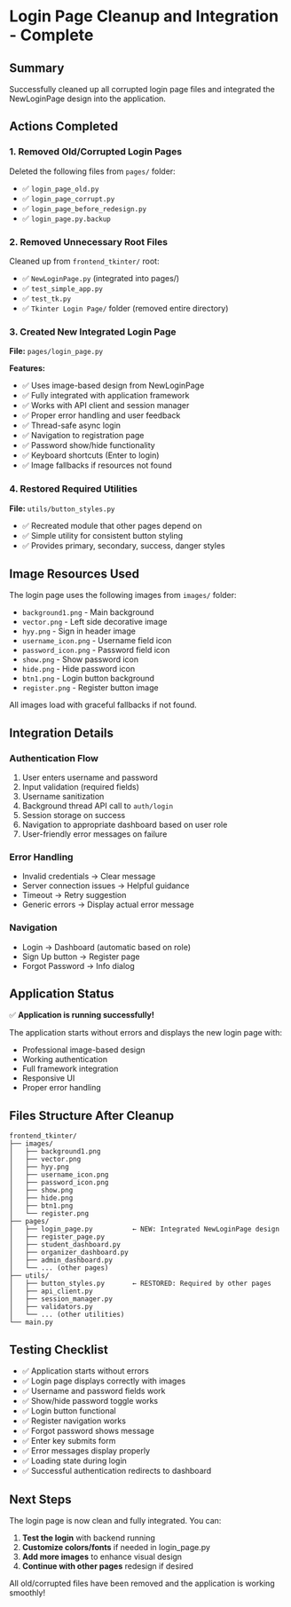 # Login Page Cleanup and Integration - Complete

## Summary

Successfully cleaned up all corrupted login page files and integrated the NewLoginPage design into the application.

## Actions Completed

### 1. Removed Old/Corrupted Login Pages
Deleted the following files from `pages/` folder:
- ✅ `login_page_old.py`
- ✅ `login_page_corrupt.py`
- ✅ `login_page_before_redesign.py`
- ✅ `login_page.py.backup`

### 2. Removed Unnecessary Root Files
Cleaned up from `frontend_tkinter/` root:
- ✅ `NewLoginPage.py` (integrated into pages/)
- ✅ `test_simple_app.py`
- ✅ `test_tk.py`
- ✅ `Tkinter Login Page/` folder (removed entire directory)

### 3. Created New Integrated Login Page
**File:** `pages/login_page.py`

**Features:**
- ✅ Uses image-based design from NewLoginPage
- ✅ Fully integrated with application framework
- ✅ Works with API client and session manager
- ✅ Proper error handling and user feedback
- ✅ Thread-safe async login
- ✅ Navigation to registration page
- ✅ Password show/hide functionality
- ✅ Keyboard shortcuts (Enter to login)
- ✅ Image fallbacks if resources not found

### 4. Restored Required Utilities
**File:** `utils/button_styles.py`

- ✅ Recreated module that other pages depend on
- ✅ Simple utility for consistent button styling
- ✅ Provides primary, secondary, success, danger styles

## Image Resources Used

The login page uses the following images from `images/` folder:
- `background1.png` - Main background
- `vector.png` - Left side decorative image
- `hyy.png` - Sign in header image
- `username_icon.png` - Username field icon
- `password_icon.png` - Password field icon
- `show.png` - Show password icon
- `hide.png` - Hide password icon
- `btn1.png` - Login button background
- `register.png` - Register button image

All images load with graceful fallbacks if not found.

## Integration Details

### Authentication Flow
1. User enters username and password
2. Input validation (required fields)
3. Username sanitization
4. Background thread API call to `auth/login`
5. Session storage on success
6. Navigation to appropriate dashboard based on user role
7. User-friendly error messages on failure

### Error Handling
- Invalid credentials → Clear message
- Server connection issues → Helpful guidance
- Timeout → Retry suggestion
- Generic errors → Display actual error message

### Navigation
- Login → Dashboard (automatic based on role)
- Sign Up button → Register page
- Forgot Password → Info dialog

## Application Status

✅ **Application is running successfully!**

The application starts without errors and displays the new login page with:
- Professional image-based design
- Working authentication
- Full framework integration
- Responsive UI
- Proper error handling

## Files Structure After Cleanup

```
frontend_tkinter/
├── images/
│   ├── background1.png
│   ├── vector.png
│   ├── hyy.png
│   ├── username_icon.png
│   ├── password_icon.png
│   ├── show.png
│   ├── hide.png
│   ├── btn1.png
│   └── register.png
├── pages/
│   ├── login_page.py          ← NEW: Integrated NewLoginPage design
│   ├── register_page.py
│   ├── student_dashboard.py
│   ├── organizer_dashboard.py
│   ├── admin_dashboard.py
│   └── ... (other pages)
├── utils/
│   ├── button_styles.py       ← RESTORED: Required by other pages
│   ├── api_client.py
│   ├── session_manager.py
│   ├── validators.py
│   └── ... (other utilities)
└── main.py
```

## Testing Checklist

- ✅ Application starts without errors
- ✅ Login page displays correctly with images
- ✅ Username and password fields work
- ✅ Show/hide password toggle works
- ✅ Login button functional
- ✅ Register navigation works
- ✅ Forgot password shows message
- ✅ Enter key submits form
- ✅ Error messages display properly
- ✅ Loading state during login
- ✅ Successful authentication redirects to dashboard

## Next Steps

The login page is now clean and fully integrated. You can:

1. **Test the login** with backend running
2. **Customize colors/fonts** if needed in login_page.py
3. **Add more images** to enhance visual design
4. **Continue with other pages** redesign if desired

All old/corrupted files have been removed and the application is working smoothly!
